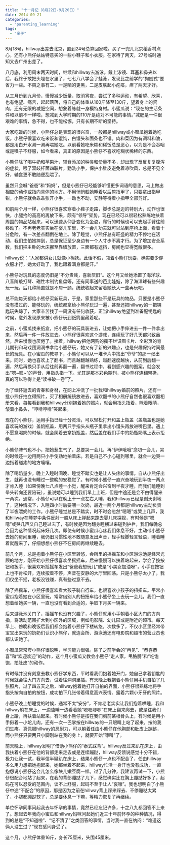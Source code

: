 ```yaml
---
title: "十一月记（8月22日-9月20日）"
date: 2014-09-21
categories: 
  - "parenting_learning"
tags: 
  - "亲子"
---
```


8月18号，hillway出差去北京，直到24号总算回家啦。买了一兜儿北京稻香村点心，还有小熊仔姑姑特意买的一些小鞋子和小衣服。在家待了两天，27号临时通知又去广州出差了。

八月底，利用周末两天时间，继续和hillway去游泳。戴上泳镜、耳塞和鼻夹以后，我终于敢把头埋在水里了，七七八八学会了蛙泳，发现比之前学的“狗刨式”要省力一些。不爽之事有二，一是晒的更黑，二是皮肤起小疙瘩，痒了两天才好。

从三月份到九月份，慢慢减少饭量，取消宵夜，尝试了多种运动，有希望、欣喜，也有绝望、痛苦，起起落落，将自己的体重从160斤降至130斤，望着身上的赘肉，还有无限的减肥空间，想象着练就一身模特身材。小蜜瓜说：“现在的生活条件和以前不一样啦，想减到大学时期的110斤是绝对不可能的事情。”减肥是一件很艰难的事情，急不得，也不能松懈，只有长期不断的坚持。

大家吃饭的时候，小熊仔总是表现的很兴奋，一般都是hillway或小蜜瓜抱着她吃饭。小熊仔很喜欢吃米饭和馄饨，白馒头和面条也不错。肉和菜因为有调料和油，都是用白开水涮一涮再喂她吃。以前看她吃米糊和稀饭总是恶心，以为是不会吞咽或是嗓子不舒服，如今看来，真正的原因是小熊仔不喜欢吃糊状稀稀的东西。

小熊仔除了喝牛奶和苹果汁，辅食添加的种类和份量不多，却出现了反反复复腹泻的症状，喂了双歧杆菌四联片，勤洗小手，保护小肚皮避免着凉吹风，总是不见全好，辅食更不敢随便乱喂了。

虽然只会喊“爸爸”和“妈妈”，但是小熊仔已经能够听懂更多词语的意思，马上做出相应的动作或指向具体的地方。不用悄悄趁她睡着以后剪指甲了，只要拿出指甲钳，小熊仔就会乖乖张开小手，一动也不动，安静等待着小指甲全部剪好。

和前两个月一样，小熊仔很喜欢穿着小鞋子走路，脚步总是迈的特别大，动作也很快，小腿抬的高高的再放下来，颇有“领导”架势。现在已经可以很轻松熟练地扶着周围的物品站起来，可以迅速从仰卧变化为坐姿，爬行的时候也可以支起手臂往前移动了。不再老老实实坐在婴儿车里，不一会儿功夫就可以站到座椅上面，看着十分危险，有一次差点翻倒在地上。除了睡觉，小熊仔总有旺盛的精力不停地在活动，我们生怕她摔到，总是保证至少身边有一个人寸步不离才行。为了增加安全系数，我们把主卧的大床挪至靠墙放置，三面都有遮挡，房间也显得宽敞很多。

hillway说：“人家都讲女儿就像小棉袄。此话不假，领着小熊仔玩耍，确实要少穿衣服才行，她太好动了，我也跟着满身都是汗。”

小熊仔对玩具的态度仍旧是“不分贵贱，喜新厌旧”。这个月又给她添置了海洋球、八音阶敲打琴、磁性木制钓鱼盘等，还有同事送的芭比娃娃，除了海洋球有些兴趣玩一玩，后几种简直就是不屑一顾，统统收起来留着她长大一些再玩吧。

总不能每天都给小熊仔买新玩具，于是，家里那些不是玩具的物品，只要是小熊仔没有摸过的、能够玩的，统统都拿给小熊仔玩过一遍，甚至还把hillway的一把钥匙玩失踪了，大家辛苦找了一周没有任何收获，正当hillway绝望到准备配钥匙的时候，意外发现原来被小熊仔玩到纸筒里藏着呢。

之前，小蜜瓜找来纸盒，把小熊仔的玩具装进去，让她把小手伸进去一件一件拿出来，然后再一件一件放进去。小熊仔很喜欢这个游戏，连续玩了好几天都兴致盎然，后来慢慢也厌倦了。接着，hillway把他网购的撕不烂识图卡片、全彩页的育儿期刊和马戏团洞洞书拿给小熊仔玩，她又有了新的兴趣点，也是兴趣保持时间最长的玩具。在小蜜瓜的教导下，小熊仔可以从一堆卡片中找出“爷爷”的那一张出来。同时，她也喜欢上了翻书，而且越翻越熟练，越翻速度越快，从前到后翻一遍，然后再换只手从后往前再翻一遍，翻书过程中，看到感兴趣的图案，就会发出“嗯~嗯~”的声音，用指头指一下。尤其是那本彩色期刊，被小熊仔连翻带撕，真的可以称得上是“读书破一卷”了。

为了缅怀逝去的青春和身材，在网上冲洗了一批我和hillway婚前的照片，还有一批小熊仔拍立得照片，买了相册统统放进去，喜欢翻书的小熊仔自然也很喜欢翻相册来看，每每看到我和hillway分别抱着她的照片，就会用指头指着，眯着眼睛，皱着小鼻头，“哼哧哼哧”笑起来。

现在的小熊仔，运用手指已经十分灵活，可以轻松打开和盖上瓶盖（盖瓶盖也是她喜欢玩的游戏）盖奶瓶盖，用两只手指头从瓶子里拿出小馒头再放进嘴巴里。遇上不愿意喝奶的时候，就会爬着去拿奶瓶盖，然后盖在我们手中的奶瓶奶嘴上表示拒绝。

小熊仔脾气也不小，把她惹生气了，总要哭一会儿，再“伊伊哦哦”念叨一会儿，哭的时候还一边用两只小手使劲地拍着床。若是自己不小心碰到哪里，就会一边哭一边指着碰疼的地方嚷嚷。

除了喝奶量少，晚上入睡时间晚、睡觉不踏实也是让人头疼的事情。自从小熊仔出生，就再也没有睡过一整晚的安稳觉了。有时候小熊仔一直兴奋地玩到半夜一两点才肯入睡（如果傍晚七八点睡一小觉，醒来肯定会兴奋到半夜才睡，而我们瞌睡到晕头转向还要陪玩），虽说她可以睡到我们早上上班，但是中途还是会不由得醒来一两次。通常，小熊仔可以在晚上十一点左右入睡，我和hillway已经是谢天谢地了，这种情况下，入睡四小时后要喂一次奶，最近一两个月都是hillway主动负责了半夜喂奶的工作。小熊仔睡觉总是不踏实，时不时会忽然“嗯嗯”或哭上几声，我和hillway在睡梦中条件反射一般从床上弹起来跑去婴儿床探视，有时候是“嗯嗯”或哭几声又自己睡过去了，有时候是因为翻身睡横过来碰到护栏，我们每晚总会因为这种情况起床好几次。即使有时候小蜜瓜心疼我们休息不好，主动带小熊仔去她的房间里睡，我仍旧习惯性地不敢随意发出声音，轻手轻脚轻言轻语，睡着睡着就醒来了，仔细想想小熊仔不在房间再继续睡去。

前几个月，总是抱着小熊仔在小区里转悠，会所里的摇摇车和小区游泳池是经常光顾的地方，刚开始小熊仔很喜欢坐摇摇车，后来慢慢可以扶着站起来，学会了按按钮和扳手，很喜欢听摇摇车发出“爸爸我想玩儿”或是“小美女加油呀”，小手在按钮上也不肯松开，连续按着不停，声音在安静的大厅里回荡。只是小熊仔太小了，我们仅坐不摇，老板没钱赚，真有些过意不去。

除了摇摇车，小熊仔很喜欢看大孩子骑自行车，也很喜欢小孩子的扭扭车。平常小蜜瓜抱着她在小区里玩，常常借别人的扭扭车给小熊仔坐上去玩一会儿，我们一直想着给她买一辆，一直也没有看到合适的，争取下月买一辆来。

后来游泳池关门了，摇摇车也没有兴趣了，小熊仔就用小手朝着小区大门的方向指，将活动范围扩大到小区外的区域，例如电影院、幼儿园或是附近的超市。每天早上、傍晚和晚饭后我们都会抱着小熊仔下楼转悠，次数多了，不仅小区里经常带宝宝出来玩的奶奶们认识小熊仔，就连会所、游泳池还有电影院和超市的营业员也都认识她了。

小蜜瓜常常夸小熊仔很聪明，学习能力很强。除了之前学会的“再见”、“恭喜恭喜”和“欢迎欢迎”的动作，这个月小蜜瓜又教会小熊仔“走人家，甩胳膊”和“吃饱饱，拍肚皮”的动作。

有时候并没有刻意去教小熊仔学东西，平时看我们抱着她开门，她自己拿着钥匙的时候就会往大门方向去，试着往洞洞里插。有天晚上我抱着小熊仔用手机自拍了几张照片，过了四五天之后，hillway抱着她打开自拍的界面，小熊仔很熟练地将手指头按向自拍的按钮，成功拍下几张带着得意高兴表情、露着六颗小牙牙的照片。

小熊仔晚上想睡觉的时候，通常不太“安分”，不肯老老实实让我们抱着哄睡，我和hillway躺在床上，一边瞌睡一边看着她“嗯嗯唧唧”在床上翻来爬去，或是往我们身上蹭，再扶着站起来。有时候小熊仔是按在我们胸前某根骨头上，有时候是用小手揪着一小坨儿肉，还有一次一巴掌按在hillway的一只眼睛上站了起来，按的我们生疼。真佩服hillway的忍耐力，可以躺着任由小熊仔在他胸部和肚皮上蹦跶，而小熊仔只要两只小脚刚站在我的身上，就要开始“嚎叫”了。

前天晚上，hillway发明了借助小熊仔的“泰式踩背”。hillway反过来趴在床上，由我扶着小熊仔在他的背部走来走去或是连续蹦跶，hillway反馈说感觉十分不错，极力让我一试，我半信半疑趴在床上，结果小熊仔一点也不配合了，任由hillway多么用力想把她抱起来，她都坐着不起来，hillway忙活一身汗也没有成功，一直抱怨说小熊仔这会儿怎么像块儿嫩豆腐一样。过了几分钟，我建议再试一下，小熊仔很配合地站了起来，在我的背部蹦跶了几下，感觉确实比在胸上蹦跶好多了，起码在可以忍受的范围内，谈不上舒服，起码不至于让人“哀嚎”。我也想明白了小熊仔中途“不配合”的原因，那是因为之前在hillway背上踩来踩去、不停蹦哒太累了，小腿都蹦跶软了，总是要休息一下嘛，等精力恢复了再继续。

单位怀孕同事问起我去年怀孕的事情，竟然已经忘记许多，十之八九都回答不上来了。想起去年我向小蜜瓜和hillway妈咪问起她们近三十年前怀孕的种种情况，得到的总是“不知道啦”、“记不清了”之类回答的事情，当时我一直在纳闷：“难道这俩人没生过？”现在感同身受了。

这个月，小熊仔体重16斤，身长75厘米，头围45厘米。
